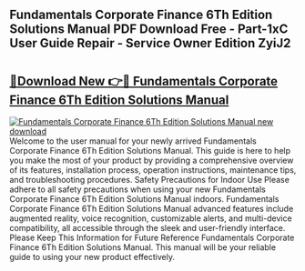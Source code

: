 ## Fundamentals Corporate Finance 6Th Edition Solutions Manual PDF Download Free - Part-1xC User Guide Repair - Service Owner Edition ZyiJ2

# <h2><a href="http://bc81072.oget.top/?id=Fundamentals+Corporate+Finance+6Th+Edition+Solutions+Manual">🔗Download New 👉🔴 Fundamentals Corporate Finance 6Th Edition Solutions Manual</a></h2>

[![Fundamentals Corporate Finance 6Th Edition Solutions Manual new download](https://i.imgur.com/5g1atiW.png)](http://bc81072.oget.top/?id=Fundamentals+Corporate+Finance+6Th+Edition+Solutions+Manual)
Welcome to the user manual for your newly arrived Fundamentals Corporate Finance 6Th Edition Solutions Manual. This guide is here to help you make the most of your product by providing a comprehensive overview of its features, installation process, operation instructions, maintenance tips, and troubleshooting procedures. Safety Precautions for Indoor Use Please adhere to all safety precautions when using your new Fundamentals Corporate Finance 6Th Edition Solutions Manual indoors. Fundamentals Corporate Finance 6Th Edition Solutions Manual advanced features include augmented reality, voice recognition, customizable alerts, and multi-device compatibility, all accessible through the sleek and user-friendly interface. Please Keep This Information for Future Reference Fundamentals Corporate Finance 6Th Edition Solutions Manual. This manual will be your reliable guide to using your new product effectively.
